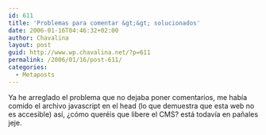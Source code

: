 ```yaml
---
id: 611
title: 'Problemas para comentar &gt;&gt; solucionados'
date: 2006-01-16T04:46:32+02:00
author: Chavalina
layout: post
guid: http://www.wp.chavalina.net/?p=611
permalink: /2006/01/16/post-611/
categories:
  - Metaposts
---
```

Ya he arreglado el problema que no dejaba poner comentarios, me hab&iacute;a comido el archivo javascript en el head (lo que demuestra que esta web no es accesible) as&iacute;, &iquest;c&oacute;mo quer&eacute;is que libere el CMS? est&aacute; todav&iacute;a en pa&ntilde;ales jeje.